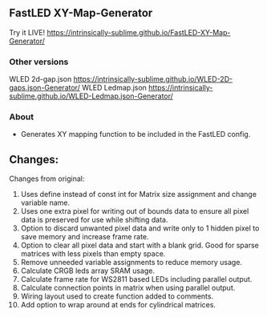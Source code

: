 ## FastLED XY-Map-Generator

Try it LIVE! https://intrinsically-sublime.github.io/FastLED-XY-Map-Generator/

### Other versions
WLED 2d-gap.json https://intrinsically-sublime.github.io/WLED-2D-gaps.json-Generator/
WLED Ledmap.json https://intrinsically-sublime.github.io/WLED-Ledmap.json-Generator/

### About
* Generates XY mapping function to be included in the FastLED config.

## Changes:

Changes from original:
1) Uses define instead of const int for Matrix size assignment and change variable name.
2) Uses one extra pixel for writing out of bounds data to ensure all pixel data is preserved for use while shifting data.
3) Option to discard unwanted pixel data and write only to 1 hidden pixel to save memory and increase frame rate.
4) Option to clear all pixel data and start with a blank grid. Good for sparse matrices with less pixels than empty space.
5) Remove unneeded variable assignments to reduce memory usage.
6) Calculate CRGB leds array SRAM usage.
7) Calculate frame rate for WS2811 based LEDs including parallel output.
8) Calculate connection points in matrix when using parallel output.
9) Wiring layout used to create function added to comments.
10) Add option to wrap around at ends for cylindrical matrices.

